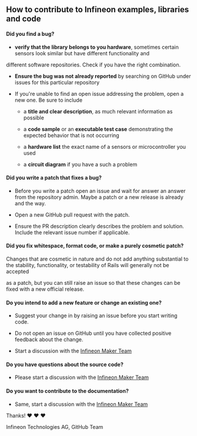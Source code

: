 ## How to contribute to Infineon examples, libraries and code

 

#### **Did you find a bug?**

 

* **verify that the library belongs to you hardware**, sometimes certain sensors look similar but have different functionality and

different software repositories. Check if you have the right combination.

 

* **Ensure the bug was not already reported** by searching on GitHub under issues for this particular repository

 

* If you're unable to find an open issue addressing the problem, open a new one. Be sure to include

    - a **title and clear description**, as much relevant information as possible

    - a **code sample** or an **executable test case** demonstrating the expected behavior that is not occurring

    - a **hardware list** the exact name of a sensors or microcontroller you used

    - a **circuit diagram** if you have a such a problem

 

#### **Did you write a patch that fixes a bug?**

 

* Before you write a patch open an issue and wait for answer an answer from the repository admin. Maybe a patch or a new release is already and the way.

 

* Open a new GitHub pull request with the patch.

 

* Ensure the PR description clearly describes the problem and solution. Include the relevant issue number if applicable.

 

#### **Did you fix whitespace, format code, or make a purely cosmetic patch?**

 

Changes that are cosmetic in nature and do not add anything substantial to the stability, functionality, or testability of Rails will generally not be accepted

as a patch, but you can still raise an issue so that these changes can be fixed with a new official release.

 

#### **Do you intend to add a new feature or change an existing one?**

 

* Suggest your change in by raising an issue before you start writing code.

 

* Do not open an issue on GitHub until you have collected positive feedback about the change.

 

* Start a discussion with the [Infineon Maker Team](https://github.com/orgs/Infineon/teams/maker-hackathon-team)

 

#### **Do you have questions about the source code?**

 

* Please start a discussion with the [Infineon Maker Team](https://github.com/orgs/Infineon/teams/maker-hackathon-team)

 

#### **Do you want to contribute to the documentation?**

 

* Same, start a discussion with the [Infineon Maker Team](https://github.com/orgs/Infineon/teams/maker-hackathon-team)

 

 

Thanks! :heart: :heart: :heart:

 

Infineon Technologies AG, GitHub Team
